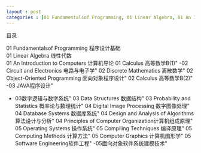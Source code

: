 ```yaml
---
layout : post
categories : [01 Fundamentalsof Programming, 01 Linear Algebra, 01 An Introduction to Computers, 01 Calculus, 02 Discrete Mathematics, 02 Object-Oriented Programming, 03 Data Structures, 03 Probability and Statistics, 04 Digital Image Processing, 04 Database Systems, 04 Design and Analysis of Algorithms, 04 Principles of Computer Organization, 05 Operating Systems, 05 Compiling Techniques, 05 Computing Methods, 05 Computer Graphics, 05 Software Engineering]
---
```

目录

01 Fundamentalsof Programming 程序设计基础  
01 Linear Algebra 线性代数   
01 An Introduction to Computers 计算机导论 
01 Calculus 高等数学B(1)"
-02 Circuit and Electronics 电路与电子学"
02 Discrete Mathematics 离散数学"
02 Object-Oriented Programming 面向对象程序设计"
02 Calculus 高等数学B(2)"
-03 JAVA程序设计"
- 03数字逻辑与数字系统"
03 Data Structures 数据结构"
03 Probability and Statistics 概率论与数理统计"
04 Digital Image Processing 数字图像处理"
04 Database Systems 数据库系统"
04 Design and Analysis of Algorithms 算法设计与分析"
04 Principles of Computer Organization计算机组成原理"
05 Operating Systems 操作系统"
05 Compiling Techniques 编译原理"
05 Computing Methods 计算方法"
05 Computer Graphics 计算机图形学"
05 Software Engineering软件工程"
-05面向对象软件系统建模技术"
